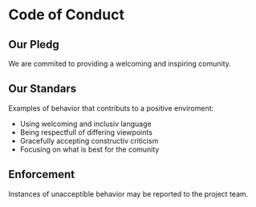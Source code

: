 # Code of Conduct

## Our Pledg

We are commited to providing a welcoming and inspiring comunity.

## Our Standars

Examples of behavior that contributs to a positive enviroment:
- Using welcoming and inclusiv language
- Being respectfull of differing viewpoints
- Gracefully accepting constructiv criticism
- Focusing on what is best for the comunity

## Enforcement

Instances of unacceptible behavior may be reported to the project team.
